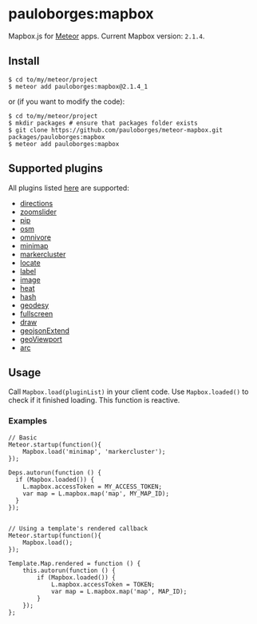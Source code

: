 # pauloborges:mapbox

Mapbox.js for [Meteor](https://www.meteor.com/) apps. Current Mapbox version: `2.1.4`.

## Install

    $ cd to/my/meteor/project
    $ meteor add pauloborges:mapbox@2.1.4_1

or (if you want to modify the code):

    $ cd to/my/meteor/project
    $ mkdir packages # ensure that packages folder exists
    $ git clone https://github.com/pauloborges/meteor-mapbox.git packages/pauloborges:mapbox
    $ meteor add pauloborges:mapbox

## Supported plugins

All plugins listed [here](https://www.mapbox.com/mapbox.js/plugins/) are
supported:

* [directions](https://www.mapbox.com/mapbox.js/plugins/#mapbox-directions)
* [zoomslider](https://www.mapbox.com/mapbox.js/plugins/#leaflet-zoomslider)
* [pip](https://www.mapbox.com/mapbox.js/plugins/#point-in-polygon)
* [osm](https://www.mapbox.com/mapbox.js/plugins/#leaflet-osm)
* [omnivore](https://www.mapbox.com/mapbox.js/plugins/#leaflet-omnivore)
* [minimap](https://www.mapbox.com/mapbox.js/plugins/#leaflet-minimap)
* [markercluster](https://www.mapbox.com/mapbox.js/plugins/#leaflet-markercluster)
* [locate](https://www.mapbox.com/mapbox.js/plugins/#leaflet-locatecontrol)
* [label](https://www.mapbox.com/mapbox.js/plugins/#leaflet-label)
* [image](https://www.mapbox.com/mapbox.js/plugins/#leaflet-image)
* [heat](https://www.mapbox.com/mapbox.js/plugins/#leaflet-heat)
* [hash](https://www.mapbox.com/mapbox.js/plugins/#leaflet-hash)
* [geodesy](https://www.mapbox.com/mapbox.js/plugins/#leaflet-geodesy)
* [fullscreen](https://www.mapbox.com/mapbox.js/plugins/#leaflet-fullscreen)
* [draw](https://www.mapbox.com/mapbox.js/plugins/#leaflet-draw)
* [geojsonExtend](https://www.mapbox.com/mapbox.js/plugins/#static-map-from-geojson-with-geo-viewport)
* [geoViewport](https://www.mapbox.com/mapbox.js/plugins/#static-map-from-bounds-with-geo-viewport)
* [arc](https://www.mapbox.com/mapbox.js/plugins/#arcjs)

## Usage

Call `Mapbox.load(pluginList)` in your client code. Use `Mapbox.loaded()` to
check if it finished loading. This function is reactive.

### Examples

    // Basic
    Meteor.startup(function(){
        Mapbox.load('minimap', 'markercluster');
    });

    Deps.autorun(function () {
      if (Mapbox.loaded()) {
        L.mapbox.accessToken = MY_ACCESS_TOKEN;
        var map = L.mapbox.map('map', MY_MAP_ID);
      }
    });
    

    // Using a template's rendered callback
    Meteor.startup(function(){
        Mapbox.load();
    });

    Template.Map.rendered = function () {
        this.autorun(function () {
            if (Mapbox.loaded()) {
                L.mapbox.accessToken = TOKEN; 
                var map = L.mapbox.map('map', MAP_ID);
            }
        });
    };    
